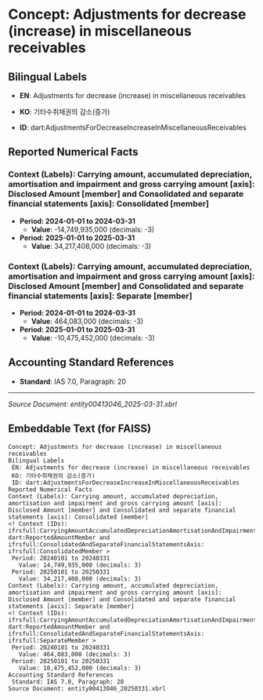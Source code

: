 # Concept: Adjustments for decrease (increase) in miscellaneous receivables

## Bilingual Labels
- **EN**: Adjustments for decrease (increase) in miscellaneous receivables
- **KO**: 기타수취채권의 감소(증가)

- **ID**: dart:AdjustmentsForDecreaseIncreaseInMiscellaneousReceivables

## Reported Numerical Facts

### **Context (Labels): Carrying amount, accumulated depreciation, amortisation and impairment and gross carrying amount [axis]: Disclosed Amount [member] and Consolidated and separate financial statements [axis]: Consolidated [member]**
<!-- Context (IDs): ifrs-full:CarryingAmountAccumulatedDepreciationAmortisationAndImpairmentAndGrossCarryingAmountAxis: dart:ReportedAmountMember and ifrs-full:ConsolidatedAndSeparateFinancialStatementsAxis: ifrs-full:ConsolidatedMember -->
- **Period: 2024-01-01 to 2024-03-31**
  - **Value**: -14,749,935,000 (decimals: -3)
- **Period: 2025-01-01 to 2025-03-31**
  - **Value**: 34,217,408,000 (decimals: -3)

### **Context (Labels): Carrying amount, accumulated depreciation, amortisation and impairment and gross carrying amount [axis]: Disclosed Amount [member] and Consolidated and separate financial statements [axis]: Separate [member]**
<!-- Context (IDs): ifrs-full:CarryingAmountAccumulatedDepreciationAmortisationAndImpairmentAndGrossCarryingAmountAxis: dart:ReportedAmountMember and ifrs-full:ConsolidatedAndSeparateFinancialStatementsAxis: ifrs-full:SeparateMember -->
- **Period: 2024-01-01 to 2024-03-31**
  - **Value**: 464,083,000 (decimals: -3)
- **Period: 2025-01-01 to 2025-03-31**
  - **Value**: -10,475,452,000 (decimals: -3)

## Accounting Standard References
- **Standard**: IAS 7.0, Paragraph: 20

---
*Source Document: entity00413046_2025-03-31.xbrl*
## Embeddable Text (for FAISS)
```text
Concept: Adjustments for decrease (increase) in miscellaneous receivables
Bilingual Labels
 EN: Adjustments for decrease (increase) in miscellaneous receivables
 KO: 기타수취채권의 감소(증가)
 ID: dart:AdjustmentsForDecreaseIncreaseInMiscellaneousReceivables
Reported Numerical Facts
Context (Labels): Carrying amount, accumulated depreciation, amortisation and impairment and gross carrying amount [axis]: Disclosed Amount [member] and Consolidated and separate financial statements [axis]: Consolidated [member]
<! Context (IDs): ifrsfull:CarryingAmountAccumulatedDepreciationAmortisationAndImpairmentAndGrossCarryingAmountAxis: dart:ReportedAmountMember and ifrsfull:ConsolidatedAndSeparateFinancialStatementsAxis: ifrsfull:ConsolidatedMember >
 Period: 20240101 to 20240331
   Value: 14,749,935,000 (decimals: 3)
 Period: 20250101 to 20250331
   Value: 34,217,408,000 (decimals: 3)
Context (Labels): Carrying amount, accumulated depreciation, amortisation and impairment and gross carrying amount [axis]: Disclosed Amount [member] and Consolidated and separate financial statements [axis]: Separate [member]
<! Context (IDs): ifrsfull:CarryingAmountAccumulatedDepreciationAmortisationAndImpairmentAndGrossCarryingAmountAxis: dart:ReportedAmountMember and ifrsfull:ConsolidatedAndSeparateFinancialStatementsAxis: ifrsfull:SeparateMember >
 Period: 20240101 to 20240331
   Value: 464,083,000 (decimals: 3)
 Period: 20250101 to 20250331
   Value: 10,475,452,000 (decimals: 3)
Accounting Standard References
 Standard: IAS 7.0, Paragraph: 20
Source Document: entity00413046_20250331.xbrl
```